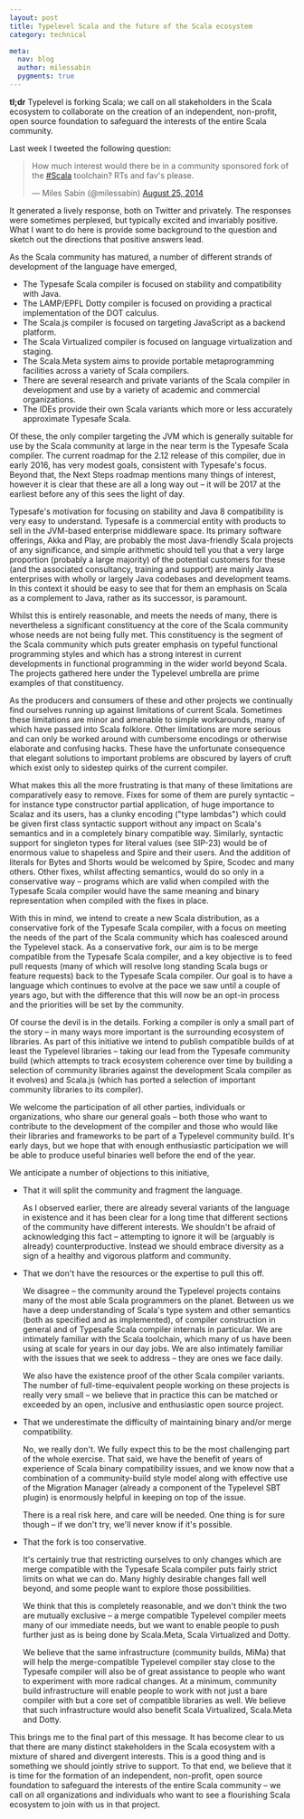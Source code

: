 ```yaml
---
layout: post
title: Typelevel Scala and the future of the Scala ecosystem
category: technical

meta:
  nav: blog
  author: milessabin
  pygments: true
---
```


**tl;dr** Typelevel is forking Scala; we call on all stakeholders in the Scala ecosystem to collaborate on the creation of an independent, non-profit, open source foundation to safeguard the interests of the entire Scala community.

Last week I tweeted the following question:

<div>
  <blockquote><p>How much interest would there be in a community sponsored fork of the <a href="https://twitter.com/hashtag/Scala?src=hash">#Scala</a> toolchain? RTs and fav's please.</p>&mdash; Miles Sabin (@milessabin) <a href="https://twitter.com/milessabin/status/503929023635161088">August 25, 2014</a></blockquote>
</div>


It generated a lively response, both on Twitter and privately. The responses were sometimes perplexed, but typically excited and invariably positive. What I want to do here is provide some background to the question and sketch out the directions that positive answers lead.

As the Scala community has matured, a number of different strands of development of the language have emerged,

* The Typesafe Scala compiler is focused on stability and compatibility with Java.
* The LAMP/EPFL Dotty compiler is focused on providing a practical implementation of the DOT calculus.
* The Scala.js compiler is focused on targeting JavaScript as a backend platform.
* The Scala Virtualized compiler is focused on language virtualization and staging.
* The Scala.Meta system aims to provide portable metaprogramming facilities across a variety of Scala compilers.
* There are several research and private variants of the Scala compiler in development and use by a variety of academic and commercial organizations.
* The IDEs provide their own Scala variants which more or less accurately approximate Typesafe Scala.

Of these, the only compiler targeting the JVM which is generally suitable for use by the Scala community at large in the near term is the Typesafe Scala compiler. The current roadmap for the 2.12 release of this compiler, due in early 2016, has very modest goals, consistent with Typesafe's focus. Beyond that, the Next Steps roadmap mentions many things of interest, however it is clear that these are all a long way out – it will be 2017 at the earliest before any of this sees the light of day.

Typesafe's motivation for focusing on stability and Java 8 compatibility is very easy to understand. Typesafe is a commercial entity with products to sell in the JVM-based enterprise middleware space. Its primary software offerings, Akka and Play, are probably the most Java-friendly Scala projects of any significance, and simple arithmetic should tell you that a very large proportion (probably a large majority) of the potential customers for these (and the associated consultancy, training and support) are mainly Java enterprises with wholly or largely Java codebases and development teams. In this context it should be easy to see that for them an emphasis on Scala as a complement to Java, rather as its successor, is paramount.

Whilst this is entirely reasonable, and meets the needs of many, there is nevertheless a significant constituency at the core of the Scala community whose needs are not being fully met. This constituency is the segment of the Scala community which puts greater emphasis on typeful functional programming styles and which has a strong interest in current developments in functional programming in the wider world beyond Scala. The projects gathered here under the Typelevel umbrella are prime examples of that constituency.

As the producers and consumers of these and other projects we continually find ourselves running up against limitations of current Scala. Sometimes these limitations are minor and amenable to simple workarounds, many of which have passed into Scala folklore. Other limitations are more serious and can only be worked around with cumbersome encodings or otherwise elaborate and confusing hacks. These have the unfortunate consequence that elegant solutions to important problems are obscured by layers of cruft which exist only to sidestep quirks of the current compiler.

What makes this all the more frustrating is that many of these limitations are comparatively easy to remove. Fixes for some of them are purely syntactic – for instance type constructor partial application, of huge importance to Scalaz and its users, has a clunky encoding ("type lambdas") which could be given first class syntactic support without any impact on Scala's semantics and in a completely binary compatible way. Similarly, syntactic support for singleton types for literal values (see SIP-23) would be of enormous value to shapeless and Spire and their users. And the addition of literals for Bytes and Shorts would be welcomed by Spire, Scodec and many others. Other fixes, whilst affecting semantics, would do so only in a conservative way – programs which are valid when compiled with the Typesafe Scala compiler would have the same meaning and binary representation when compiled with the fixes in place.

With this in mind, we intend to create a new Scala distribution, as a conservative fork of the Typesafe Scala compiler, with a focus on meeting the needs of the part of the Scala community which has coalesced around the Typelevel stack. As a conservative fork, our aim is to be merge compatible from the Typesafe Scala compiler, and a key objective is to feed pull requests (many of which will resolve long standing Scala bugs or feature requests) back to the Typesafe Scala compiler. Our goal is to have a language which continues to evolve at the pace we saw until a couple of years ago, but with the difference that this will now be an opt-in process and the priorities will be set by the community.

Of course the devil is in the details. Forking a compiler is only a small part of the story – in many ways more important is the surrounding ecosystem of libraries. As part of this initiative we intend to publish compatible builds of at least the Typelevel libraries – taking our lead from the Typesafe community build (which attempts to track ecosystem coherence over time by building a selection of community libraries against the development Scala compiler as it evolves) and Scala.js (which has ported a selection of important community libraries to its compiler).

We welcome the participation of all other parties, individuals or organizations, who share our general goals – both those who want to contribute to the development of the compiler and those who would like their libraries and frameworks to be part of a Typelevel community build. It's early days, but we hope that with enough enthusiastic participation we will be able to produce useful binaries well before the end of the year. 

We anticipate a number of objections to this initiative,

* That it will split the community and fragment the language.
 
     As I observed earlier, there are already several variants of the language in existence and it has been clear for a long time that different sections of the community have different interests. We shouldn't be afraid of acknowledging this fact – attempting to ignore it will be (arguably is already) counterproductive. Instead we should embrace diversity as a sign of a healthy and vigorous platform and community.
     
* That we don't have the resources or the expertise to pull this off.
 
    We disagree – the community around the Typelevel projects contains many of the most able Scala programmers on the planet. Between us we have a deep understanding of Scala's type system and other semantics (both as specified and as implemented), of compiler construction in general and of Typesafe Scala compiler internals in particular. We are intimately familiar with the Scala toolchain, which many of us have been using at scale for years in our day jobs. We are also intimately familiar with the issues that we seek to address – they are ones we face daily. 
    
    We also have the existence proof of the other Scala compiler variants. The number of full-time-equivalent people working on these projects is really very small – we believe that in practice this can be matched or exceeded by an open, inclusive and enthusiastic open source project.
 
* That we underestimate the difficulty of maintaining binary and/or merge compatibility.

    No, we really don't. We fully expect this to be the most challenging part of the whole exercise. That said, we have the benefit of years of experience of Scala binary compatibility issues, and we know now that a combination of a community-build style model along with effective use of the Migration Manager (already a component of the Typelevel SBT plugin) is enormously helpful in keeping on top of the issue.

    There is a real risk here, and care will be needed. One thing is for sure though – if we don't try, we'll never know if it's possible.
  
* That the fork is too conservative.
 
     It's certainly true that restricting ourselves to only changes which are merge compatible with the Typesafe Scala compiler puts fairly strict limits on what we can do. Many highly desirable changes fall well beyond, and some people want to explore those possibilities.

    We think that this is completely reasonable, and we don't think the two are mutually exclusive – a merge compatible Typelevel compiler meets many of our immediate needs, but we want to enable people to push further just as is being done by Scala.Meta, Scala Virtualized and Dotty.

    We believe that the same infrastructure (community builds, MiMa) that will help the merge-compatible Typelevel compiler stay close to the Typesafe compiler will also be of great assistance to people who want to experiment with more radical changes. At a minimum, community build infrastructure will enable people to work with not just a bare compiler with but a core set of compatible libraries as well. We believe that such infrastructure would also benefit Scala Virtualized, Scala.Meta and Dotty.
 
This brings me to the final part of this message. It has become clear to us that there are many distinct stakeholders in the Scala ecosystem with a mixture of shared and divergent interests. This is a good thing and is something we should jointly strive to support. To that end, we believe that it is time for the formation of an independent, non-profit, open source foundation to safeguard the interests of the entire Scala community – we call on all organizations and individuals who want to see a flourishing Scala ecosystem to join with us in that project.
